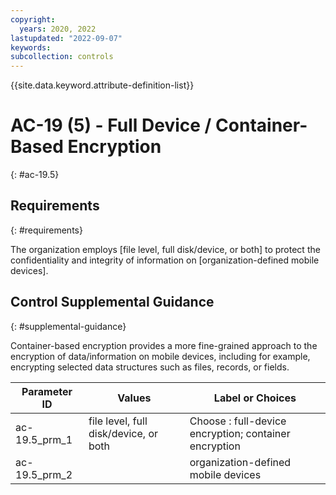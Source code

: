 ```yaml
---
copyright:
  years: 2020, 2022
lastupdated: "2022-09-07"
keywords: 
subcollection: controls
---
```



{{site.data.keyword.attribute-definition-list}}


# AC-19 (5) - Full Device / Container-Based Encryption
{: #ac-19.5}

## Requirements
{: #requirements}

The organization employs [file level, full disk/device, or both] to protect the confidentiality and integrity of information on [organization-defined mobile devices].

## Control Supplemental Guidance
{: #supplemental-guidance}

Container-based encryption provides a more fine-grained approach to the encryption of data/information on mobile devices, including for example, encrypting selected data structures such as files, records, or fields.

| Parameter ID | Values | Label or Choices |
|---|---|---|
| ac-19.5_prm_1 | file level, full disk/device, or both | Choose : full-device encryption; container encryption |
| ac-19.5_prm_2 |  | organization-defined mobile devices |


